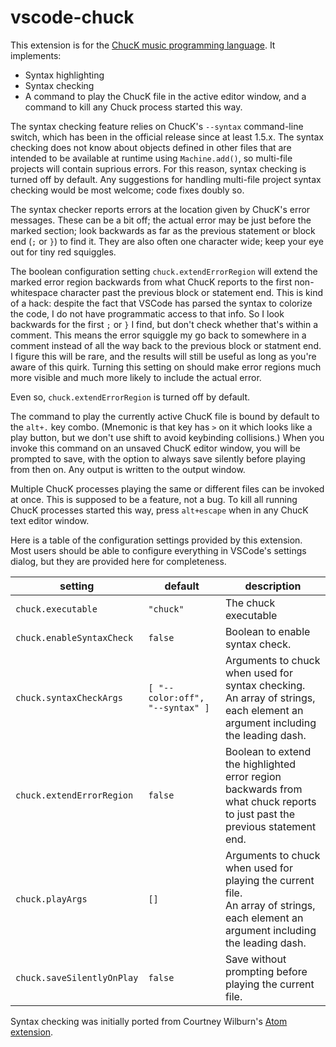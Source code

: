 <!-- markdownlint-disable MD033 -->

# vscode-chuck

This extension is for the [ChucK music programming language](http://chuck.stanford.edu/). It implements:

- Syntax highlighting
- Syntax checking
- A command to play the ChucK file in the active editor window, and a command to
  kill any Chuck process started this way.

The syntax checking feature relies on ChucK's `--syntax` command-line switch, which has been
in the official release since at least 1.5.x. The syntax checking does not know about objects
defined in other files that are intended to be available at runtime using `Machine.add()`,
so multi-file projects will contain suprious errors. For this reason, syntax checking is
turned off by default. Any suggestions for handling multi-file project syntax checking would
be most welcome; code fixes doubly so.

The syntax checker reports errors at the location given by ChucK's error messages. These
can be a bit off; the actual error may be just before the marked section; look backwards
as far as the previous statement or block end (`;` or `}`) to find it. They are also often
one character wide; keep your eye out for tiny red squiggles.

The boolean configuration setting `chuck.extendErrorRegion` will extend the marked error region
backwards from what ChucK reports to the first non-whitespace character past the previous block
or statement end. This is kind of a hack: despite the fact that VSCode has parsed the syntax to
colorize the code, I do not have programmatic access to that info. So I look backwards for the
first `;` or `}` I find, but don't check whether that's within a comment. This means the error
squiggle my go back to somewhere in a comment instead of all the way back to the previous block
or statment end. I figure this will be rare, and the results will still be useful as long as
you're aware of this quirk. Turning this setting on should make error regions much more visible
and much more likely to include the actual error.

Even so, `chuck.extendErrorRegion` is turned off by default.

The command to play the currently active ChucK file is bound by default to the `alt+.` key combo.
(Mnemonic is that key has `>` on it which looks like a play button, but we don't use shift to
avoid keybinding collisions.) When you invoke this command on an unsaved ChucK editor window,
you will be prompted to save, with the option to always save silently before playing from then on.
Any output is written to the output window.

Multiple ChucK processes playing the same or different files can be invoked at once.
This is supposed to be a feature, not a bug. To kill all running ChucK processes started
this way, press `alt+escape` when in any ChucK text editor window.

Here is a table of the configuration settings provided by this extension. Most users should
be able to configure everything in VSCode's settings dialog, but they are provided here for
completeness.

| setting                    | default                         | description                                                                                                                               |
| -------------------------- | ------------------------------- | ----------------------------------------------------------------------------------------------------------------------------------------- |
| `chuck.executable`         | `"chuck"`                       | The chuck executable                                                                                                                      |
| `chuck.enableSyntaxCheck`  | `false`                         | Boolean to enable syntax check.                                                                                                           |
| `chuck.syntaxCheckArgs`    | `[ "--color:off", "--syntax" ]` | Arguments to chuck when used for syntax checking.<br />An array of strings, each element an argument including the leading dash.          |
| `chuck.extendErrorRegion`  | `false`                         | Boolean to extend the highlighted error region backwards from what chuck reports<br /> to just past the previous statement end.           |
| `chuck.playArgs`           | `[]`                            | Arguments to chuck when used for playing the current file.<br />An array of strings, each element an argument including the leading dash. |
| `chuck.saveSilentlyOnPlay` | `false`                         | Save without prompting before playing the current file.                                                                                   |

Syntax checking was initially ported from Courtney Wilburn's [Atom extension](https://github.com/cjwilburn/language-chuck).
